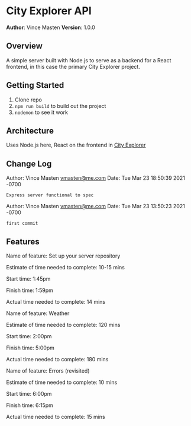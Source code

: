 # City Explorer API

**Author**: Vince Masten
**Version**: 1.0.0 

## Overview
A simple server built with Node.js to serve as a backend for a React frontend, in this case the primary City Explorer project.

## Getting Started
1. Clone repo
2. `npm run build` to build out the project
3. `nodemon` to see it work

## Architecture
Uses Node.js here, React on the frontend in [City Explorer](https://github.com/vmasten/city-explorer)

## Change Log
Author: Vince Masten <vmasten@me.com>
Date:   Tue Mar 23 18:50:39 2021 -0700

    Express server functional to spec

Author: Vince Masten <vmasten@me.com>
Date:   Tue Mar 23 13:50:23 2021 -0700

    first commit

## Features

Name of feature: Set up your server repository

Estimate of time needed to complete: 10-15 mins

Start time: 1:45pm

Finish time: 1:59pm

Actual time needed to complete: 14 mins


Name of feature: Weather

Estimate of time needed to complete: 120 mins

Start time: 2:00pm

Finish time: 5:00pm

Actual time needed to complete: 180 mins


Name of feature: Errors (revisited)

Estimate of time needed to complete: 10 mins

Start time: 6:00pm

Finish time: 6:15pm

Actual time needed to complete: 15 mins
